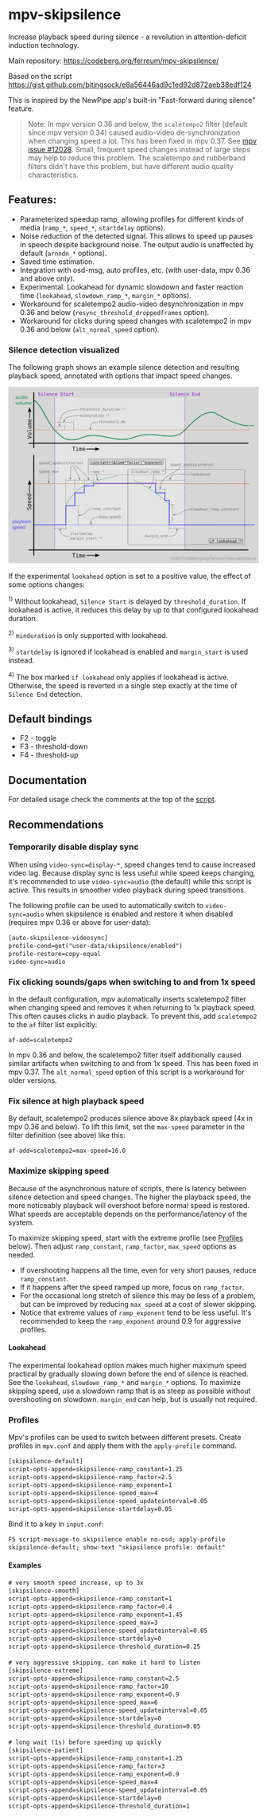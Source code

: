 # mpv-skipsilence

Increase playback speed during silence - a revolution in attention-deficit
induction technology.

Main repository: https://codeberg.org/ferreum/mpv-skipsilence/

Based on the script https://gist.github.com/bitingsock/e8a56446ad9c1ed92d872aeb38edf124

This is inspired by the NewPipe app's built-in "Fast-forward during silence"
feature.

> Note: In mpv version 0.36 and below, the `scaletempo2` filter (default since
> mpv version 0.34) caused audio-video de-synchronization when changing speed
> a lot. This has been fixed in mpv 0.37. See [mpv issue
> #12028](https://github.com/mpv-player/mpv/issues/12028). Small, frequent
> speed changes instead of large steps may help to reduce this problem. The
> scaletempo and rubberband filters didn't have this problem, but have
> different audio quality characteristics.

## Features:

- Parameterized speedup ramp, allowing profiles for different kinds of
  media (`ramp_*`, `speed_*`, `startdelay` options).
- Noise reduction of the detected signal. This allows to speed up
  pauses in speech despite background noise. The output audio is
  unaffected by default (`arnndn_*` options).
- Saved time estimation.
- Integration with osd-msg, auto profiles, etc. (with user-data, mpv 0.36 and
  above only).
- Experimental: Lookahead for dynamic slowdown and faster reaction time
  (`lookahead`, `slowdown_ramp_*`, `margin_*` options).
- Workaround for scaletempo2 audio-video desynchronization in mpv 0.36 and
  below (`resync_threshold_droppedframes` option).
- Workaround for clicks during speed changes with scaletempo2 in mpv 0.36 and
  below (`alt_normal_speed` option).

### Silence detection visualized

The following graph shows an example silence detection and resulting playback
speed, annotated with options that impact speed changes.

![silence detection visualization](./images/detection.svg)

If the experimental `lookahead` option is set to a positive value, the effect
of some options changes:

<sup>1)</sup> Without lookahead, `Silence Start` is delayed by
`threshold_duration`. If lookahead is active, it reduces this delay by up to
that configured lookahead duration.

<sup>2)</sup> `minduration` is only supported with lookahead.

<sup>3)</sup> `startdelay` is ignored if lookahead is enabled and
`margin_start` is used instead.

<sup>4)</sup> The box marked `if lookahead` only applies if lookahead is
active. Otherwise, the speed is reverted in a single step exactly at the time
of `Silence End` detection.

## Default bindings

- F2 - toggle
- F3 - threshold-down
- F4 - threshold-up

## Documentation

For detailed usage check the comments at the top of the [script](skipsilence.lua).

## Recommendations

### Temporarily disable display sync

When using `video-sync=display-*`, speed changes tend to cause increased video
lag. Because display sync is less useful while speed keeps changing, it's
recommended to use `video-sync=audio` (the default) while this script is
active. This results in smoother video playback during speed transitions.

The following profile can be used to automatically switch to `video-sync=audio`
when skipsilence is enabled and restore it when disabled (requires mpv 0.36 or
above for user-data):

    [auto-skipsilence-videosync]
    profile-cond=get("user-data/skipsilence/enabled")
    profile-restore=copy-equal
    video-sync=audio

### Fix clicking sounds/gaps when switching to and from 1x speed

In the default configuration, mpv automatically inserts scaletempo2 filter when
changing speed and removes it when returning to 1x playback speed. This often
causes clicks in audio playback. To prevent this, add `scaletempo2` to the `af`
filter list explicitly:

    af-add=scaletempo2

In mpv 0.36 and below, the scaletempo2 filter itself additionally caused
similar artifacts when switching to and from 1x speed. This has been fixed in
mpv 0.37. The `alt_normal_speed` option of this script is a workaround for
older versions.

### Fix silence at high playback speed

By default, scaletempo2 produces silence above 8x playback speed (4x in mpv
0.36 and below). To lift this limit, set the `max-speed` parameter in the
filter definition (see above) like this:

    af-add=scaletempo2=max-speed=16.0

### Maximize skipping speed

Because of the asynchronous nature of scripts, there is latency between silence
detection and speed changes. The higher the playback speed, the more noticeably
playback will overshoot before normal speed is restored. What speeds are
acceptable depends on the performance/latency of the system.

To maximize skipping speed, start with the extreme profile (see
[Profiles](#profiles) below). Then adjust `ramp_constant`, `ramp_factor`,
`max_speed` options as needed.

- If overshooting happens all the time, even for very short pauses, reduce
  `ramp_constant`.
- If it happens after the speed ramped up more, focus on `ramp_factor`.
- For the occasional long stretch of silence this may be less of a problem, but
  can be improved by reducing `max_speed` at a cost of slower skipping.
- Notice that extreme values of `ramp_exponent` tend to be less useful. It's
  recommended to keep the `ramp_exponent` around 0.9 for aggressive profiles.

#### Lookahead

The experimental lookahead option makes much higher maximum speed practical by
gradually slowing down before the end of silence is reached. See the
`lookahead`, `slowdown_ramp_*` and `margin_*` options. To maximize skipping
speed, use a slowdown ramp that is as steep as possible without overshooting on
slowdown. `margin_end` can help, but is usually not required.

### Profiles

Mpv's profiles can be used to switch between different presets. Create profiles
in `mpv.conf` and apply them with the `apply-profile` command.

    [skipsilence-default]
    script-opts-append=skipsilence-ramp_constant=1.25
    script-opts-append=skipsilence-ramp_factor=2.5
    script-opts-append=skipsilence-ramp_exponent=1
    script-opts-append=skipsilence-speed_max=4
    script-opts-append=skipsilence-speed_updateinterval=0.05
    script-opts-append=skipsilence-startdelay=0.05

Bind it to a key in `input.conf`:

    F5 script-message-to skipsilence enable no-osd; apply-profile skipsilence-default; show-text "skipsilence profile: default"

#### Examples

    # very smooth speed increase, up to 3x
    [skipsilence-smooth]
    script-opts-append=skipsilence-ramp_constant=1
    script-opts-append=skipsilence-ramp_factor=0.4
    script-opts-append=skipsilence-ramp_exponent=1.45
    script-opts-append=skipsilence-speed_max=3
    script-opts-append=skipsilence-speed_updateinterval=0.05
    script-opts-append=skipsilence-startdelay=0
    script-opts-append=skipsilence-threshold_duration=0.25

    # very aggressive skipping, can make it hard to listen
    [skipsilence-extreme]
    script-opts-append=skipsilence-ramp_constant=2.5
    script-opts-append=skipsilence-ramp_factor=10
    script-opts-append=skipsilence-ramp_exponent=0.9
    script-opts-append=skipsilence-speed_max=6
    script-opts-append=skipsilence-speed_updateinterval=0.05
    script-opts-append=skipsilence-startdelay=0
    script-opts-append=skipsilence-threshold_duration=0.05

    # long wait (1s) before speeding up quickly
    [skipsilence-patient]
    script-opts-append=skipsilence-ramp_constant=1.25
    script-opts-append=skipsilence-ramp_factor=3
    script-opts-append=skipsilence-ramp_exponent=0.9
    script-opts-append=skipsilence-speed_max=4
    script-opts-append=skipsilence-speed_updateinterval=0.05
    script-opts-append=skipsilence-startdelay=0
    script-opts-append=skipsilence-threshold_duration=1
